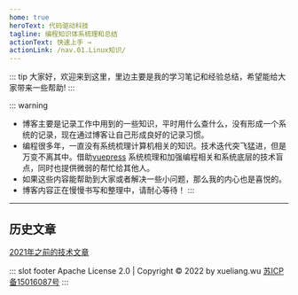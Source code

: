 ```yaml
---
home: true
heroText: 代码驱动科技
tagline: 编程知识体系梳理和总结
actionText: 快速上手 →
actionLink: /nav.01.Linux知识/
---
```


::: tip
大家好，欢迎来到这里，里边主要是我的学习笔记和经验总结，希望能给大家带来一些帮助!
:::

::: warning

- 博客主要是记录工作中用到的一些知识，平时用什么查什么，没有形成一个系统的记录，现在通过博客让自己形成良好的记录习惯。
- 编程很多年，一直没有系统梳理计算机相关的知识。技术迭代突飞猛进，但是万变不离其中。借助[vuepress](https://vuepress.vuejs.org/) 系统梳理和加强编程相关和系统底层的技术盲点，同时也提供微弱的帮忙给其他人。
- 如果这些内容能帮助到大家或者解决一些小问题，那么我的内心也是喜悦的。
- 博客内容正在慢慢书写和整理中，请耐心等待！
:::

---
## 历史文章
[2021年之前的技术文章](http://blog.nowcode.cn/)


::: slot footer
Apache License 2.0 | Copyright © 2022 by xueliang.wu [苏ICP备15016087号](https://beian.miit.gov.cn)
:::
